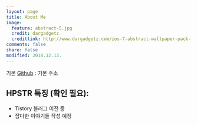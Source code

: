 ```yaml
---
layout: page
title: About Me
image:
  feature: abstract-5.jpg
  credit: dargadgetz
  creditlink: http://www.dargadgetz.com/ios-7-abstract-wallpaper-pack-for-iphone-5-and-ipod-touch-retina/
comments: false
share: false
modified: 2018.12.13.
---
```


기본 [Github](https://github.com/oneandonlyme) : 기본 주소


## HPSTR 특징 (확인 필요):

* Tistory 블러그 이전 중
* 잡다한 이야기들 작성 예정